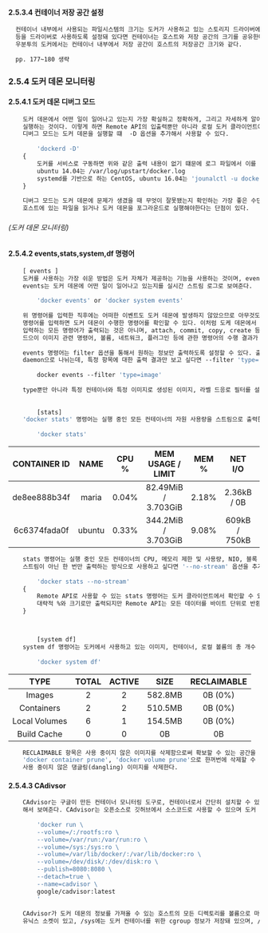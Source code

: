 #### 2.5.3.4 컨테이너 저장 공간 설정
```dockerfile
  컨테이너 내부에서 사용되는 파일시스템의 크기는 도커가 사용하고 있는 스토리지 드라이버에 따라 조금씩 다르다. 예를들어 AUFS나 overlay2
  등을 드라이버로 사용하도록 설정돼 있다면 컨테이너는 호스트와 저장 공간의 크기를 공유한다. 따라서 overlay2를 기본적으로 사용하는
  우분투의 도커에서는 컨테이너 내부에서 저장 공간이 호스트의 저장공간 크기와 같다.
  
  pp. 177~180 생략
```

### 2.5.4 도커 데몬 모니터링
#### 2.5.4.1 도커 데몬 디버그 모드
```dockerfile
    도커 데몬에서 어떤 일이 일어나고 있는지 가장 확실하고 정확하게, 그리고 자세하게 알아내는 방법은 도커 데몬을 디버그 옵션으로
    실행하는 것이다. 이렇게 하면 Remote API의 입출력뿐만 아니라 로컬 도커 클라이언트에서 오가는 모든 명령어를 로그로 출력한다.
    디버그 모드는 도커 데몬을 실행할 떄  -D 옵션을 추가해서 사용할 수 있다.
    
        'dockerd -D'
    {
        도커를 서비스로 구동하면 위와 같은 출력 내용이 없기 떄문에 로그 파일에서 이를 확인할 수 있다.
        ubuntu 14.04는 /var/log/upstart/docker.log
        systemd를 기반으로 하는 CentOS, ubuntu 16.04는 'jounalctl -u docker' 명령어로 확인할 수 있다. 
    }
    
    디버그 모드는 도커 데몬에 문제가 생겼을 때 무엇이 잘못됐는지 확인하는 가장 좋은 수단이다. 그러나 쓸데 없는 정보까지 보이기 떄문에
    호스트에 있는 파일을 읽거나 도커 데몬을 포그라운드로 실행해야한다는 단점이 있다. 
```

###### (도커 데몬 모니터링)
#### 2.5.4.2 events,stats,system,df 명령어
```dockerfile
    [ events ]
    도커를 사용하는 가장 쉬운 방법은 도커 자체가 제공하는 기능을 사용하는 것이며, events 명령어도 도커가 기본으로 제공하는 명령어이다.
    events는 도커 데몬에 어떤 일이 일어나고 있는지를 실시간 스트림 로그로 보여준다. 
    
        'docker events' or 'docker system events'
    
    위 명령어를 입력한 직후에는 어떠한 이벤트도 도커 데몬에 발생하지 않았으므로 아무것도 출력되지 않는다. 새로운 터미널을 열어서
    명령어를 입력하면 도커 데몬이 수행한 명령어를 확인할 수 있다. 이처럼 도케 데몬에서 실행되는 명려엉의 결과를 로그로 출력한다. 그러나 도커 클라이언트에서
    입력하는 모든 명령어가 출력되는 것은 아니며, attach, commit, copy, create 등의 컨테이너 관련 명령어, delete, import, load, pull, push
    드으이 이미지 관련 명령어, 볼륨, 네트워크, 플러그인 등에 관한 명령어의 수행 결과가 출력된다.
    
    events 명령어는 filter 옵션을 통해서 원하는 정보만 출력하도록 설정할 수 있다. 출력의 종류는 container, image, volume, network, plugin,
    daemon으로 나뉘는데, 특정 항목에 대한 출력 결과만 보고 싶다면 --filter 'type=...'처럼 옵션을 설정하면 된다.
    
        docker events --filter 'type=image'
        
    type뿐만 아니라 특정 컨테이너와 특정 이미지로 생성된 이미지, 라벨 드응로 필터를 설정할 수도 있다.
    
    
        [stats]
    'docker stats' 명령어는 실행 중인 모든 컨테이너의 자원 사용량을 스트림으로 출력한다.  
    
        'docker stats'
```
| CONTAINER ID  |   NAME   | CPU %  |  MEM USAGE / LIMIT   | MEM %  |    NET I/O     |    BLOCK I/O     | PIDS  |
|:-------------:|:--------:|:------:|:--------------------:|:------:|:--------------:|:----------------:|:-----:|
| de8ee888b34f  |  maria   | 0.04%  | 82.49MiB / 3.703GiB  | 2.18%  |  2.36kB / 0B   | 40.1MB / 12.3kB  |   8   |
| 6c6374fada0f  |  ubuntu  | 0.33%  | 344.2MiB / 3.703GiB  | 9.08%  | 609kB / 750kB  | 92.1MB / 10.6MB  |  39   |
```dockerfile
    stats 명령어는 실행 중인 모든 컨테이너의 CPU, 메모리 제한 및 사용량, NIO, 블록 입출력 정보를 출력한다. 기본적으로 스트림 형태로 출력되며, 
    스트림이 아닌 한 번만 출력하는 방식으로 사용하고 싶다면 '--no-stream' 옵션을 추가한다.
    
        'docker stats --no-stream'
    {
        Remote API로 사용할 수 있는 stats 명령어는 도커 클라이언트에서 확인할 수 있는 자원 사용량보다 더욱 자세한 정보를 반환한다. 도커 클라이언트는
        대략적 %와 크기로만 출력되지만 Remote API는 모든 데이터를 바이트 단위로 반환하며 훨씬 자세한 항목을 포함한다.
    }



        [system df]
    system df 명령어는 도커에서 사용하고 있는 이미지, 컨테이너, 로컬 볼륨의 총 개수 및 사용 중인 개수, 크기, 삭제함으로써 확보 가능한 공간을 출력한다.
    
        'docker system df'
```
|      TYPE      |  TOTAL  |  ACTIVE  |   SIZE    |  RECLAIMABLE  |
|:--------------:|:-------:|:--------:|:---------:|:-------------:|
|     Images     |    2    |    2     |  582.8MB  |    0B (0%)    |
|   Containers   |    2    |    2     |  510.5MB  |    0B (0%)    |
| Local Volumes  |    6    |    1     |  154.5MB  |    0B (0%)    |
|  Build Cache   |    0    |    0     |    0B     |      0B       |
```dockerfile
    RECLAIMABLE 항목은 사용 중이지 않은 이미지를 삭제함으로써 확보할 수 있는 공간을 의미한다.  사용 중이지 않은 컨테이너와 볼륨은 
    'docker container prune', 'docker volume prune'으로 한꺼번에 삭제할 수 있다. docker image prune 명령어를 사용하면 
    사용 중이지 않은 댕글링(dangling) 이미지를 삭제한다.
```

#### 2.5.4.3 CAdivsor
```dockerfile
    CAdvisor는 구글이 만든 컨테이너 모니터링 도구로, 컨테이너로서 간단히 설치할 수 있고 컨테이너별 실시간 자원 사용량 및 도커 모니터링 정보 등을 시각화
    해서 보여준다. CAdvisor는 오픈소스로 깃허브에서 소스코드로 사용할 수 있으며 도커 허브에서 도커 이미지로도 배포되고 있다.
    
        'docker run \
        --volume=/:/rootfs:ro \
        --volume=/var/run:/var/run:ro \
        --volume=/sys:/sys:ro \
        --volume=/var/lib/docker/:/var/lib/docker:ro \
        --volume=/dev/disk/:/dev/disk:ro \
        --publish=8080:8080 \
        --detach=true \
        --name=cadvisor \ 
        google/cadvisor:latest
        '
    
    CAdvisor가 도커 데몬의 정보를 가져올 수 있는 호스트의 모든 디렉토리를 볼륨으로 마운트 했기 때문이다. /var/run에는 도커를 로컬에서 제어하기 위한
    유닉스 소켓이 있고, /sys에는 도커 컨테이너를 위한 cgroup 정보가 저장돼 있으며, /var/lib/docker에는 도커 컨테이너, 이미지 등이 파일로 존재한다.
```

